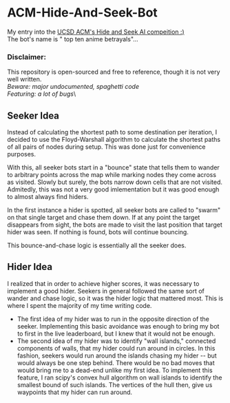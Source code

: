 # ACM-Hide-And-Seek-Bot
My entry into the [UCSD ACM's Hide and Seek AI compeition :)](https://ai.acmucsd.com/tournaments/a0Zlpa/ranks)\
The bot's name is "	top ten anime betrayals"...

### Disclaimer:
This repository is open-sourced and free to reference, though it is not very well written.\
*Beware: major undocumented, spaghetti code*\
*Featuring: a lot of bugs*\

## Seeker Idea
Instead of calculating the shortest path to some destination per iteration, I decided to use the Floyd-Warshall algorithm to calculate the shortest paths of all pairs of nodes during setup. This was done just for convenience purposes.

With this, all seeker bots start in a "bounce" state that tells them to wander to arbitrary points across the map while marking nodes they come across as visited. Slowly but surely, the bots narrow down cells that are not visited. Admitedly, this was not a very good imlementation but it was good enough to almost always find hiders.

In the first instance a hider is spotted, all seeker bots are called to "swarm" on that single target and chase them down. If at any point the target disappears from sight, the bots are made to visit the last position that target hider was seen. If nothing is found, bots will continue bouncing.

This bounce-and-chase logic is essentially all the seeker does.

## Hider Idea
I realized that in order to achieve higher scores, it was necessary to implement a good hider. Seekers in general followed the same sort of wander and chase logic, so it was the hider logic that mattered most. This is where I spent the majority of my time writing code.

* The first idea of my hider was to run in the opposite direction of the seeker. Implementing this basic avoidance was enough to bring my bot to first in the live leaderboard, but I knew that it would not be enough.
* The second idea of my hider was to identify "wall islands," connected components of walls, that my hider could run around in circles. In this fashion, seekers would run around the islands chasing my hider -- but would always be one step behind. There would be no bad moves that would bring me to a dead-end unlike my first idea. To implement this feature, I ran scipy's convex hull algorithm on wall islands to identify the smallest bound of such islands. The vertices of the hull then, give us waypoints that my hider can run around.
